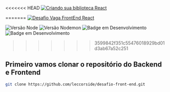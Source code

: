 <<<<<<< HEAD
[![Criando sua biblioteca React](logo192.png)](https://github.com/leccorside)

=======
[![Desafio Vaga FrontEnd React](logo192.png)](https://github.com/leccorside)

![Versão Node](http://img.shields.io/static/v1?label=v20.11.1&message=%20NODE&color=GREEN&style=for-the-badge)
![Versão Nodemon](http://img.shields.io/static/v1?label=v3.1.0&message=%20NODEMON&color=RED&style=for-the-badge)
![Badge em Desenvolvimento](http://img.shields.io/static/v1?label=v10.2.4&message=%20NPM&color=BLUE&style=for-the-badge)
![Badge em Desenvolvimento](http://img.shields.io/static/v1?label=v4.18.1&message=%20EXPRESS&color=PINK&style=for-the-badge)

>>>>>>> 3599842f351c55476018929bd01d3ab67a52c251
## Primeiro vamos clonar o repositório do Backend e Frontend

```bash
git clone https://github.com/leccorside/desafio-front-end.git
```


